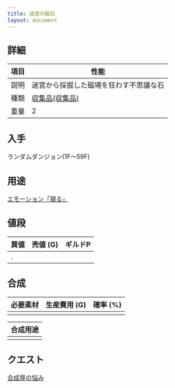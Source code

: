 ```yaml
---
title: 迷宮の磁石
layout: document
---
```

## 詳細

|項目|性能|
|---|---|
|説明|迷宮から採掘した磁場を狂わす不思議な石|
|種類|[収集品(収集品)](収集品(収集品))|
|重量|2|

## 入手

ランダムダンジョン(1F～59F)

## 用途
[エモーション「寝る」](クエスト(エモーション))

## 値段

|買値|売値 (G)|ギルドP|
|---|---|---|
|.|||

## 合成

|必要素材|生産費用 (G)|確率 (%)|
|---|---|---|
||||

|合成用途|
|---|
||

## クエスト

[合成屋の悩み](クエスト(エモーション))
